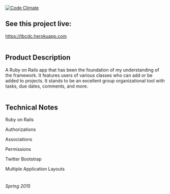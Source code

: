 [![Code Climate](https://codeclimate.com/github/dcuddhy/gCamp/badges/gpa.svg)](https://codeclimate.com/github/dcuddhy/gCamp)

## See this project live:
https://tbcdc.herokuapp.com
<br><br>


## Product Description

A Ruby on Rails app that has been the foundation of my understanding of the framework. It features users of various classes who can add or be added to projects. It stands to be an excellent group organizational tool with tasks, due dates, comments, and more.
<br><br>


## Technical Notes

Ruby on Rails

Authorizations

Associations

Permissions

Twitter Bootstrap

Multiple Application Layouts
<br><br>


###### Spring 2015
